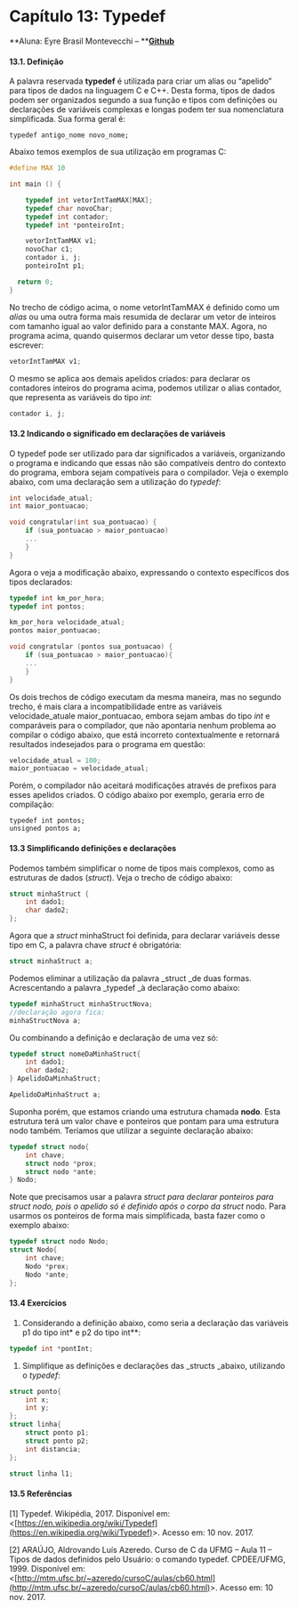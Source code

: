 # **Capítulo 13: Typedef**

**Aluna: Eyre Brasil Montevecchi – **[**Github**](https://github.com/eyrebrasil)

#### **13.1. Definição**

A palavra reservada **typedef** é utilizada para criar um alias ou “apelido” para tipos de dados na linguagem C e C++. Desta forma, tipos de dados podem ser organizados segundo a sua função e tipos com definições ou declarações de variáveis complexas e longas podem ter sua nomenclatura simplificada. Sua forma geral é:

`typedef antigo_nome novo_nome;`

Abaixo temos exemplos de sua utilização em programas C:

```c
#define MAX 10

int main () {

    typedef int vetorIntTamMAX[MAX];
    typedef char novoChar;
    typedef int contador;
    typedef int *ponteiroInt;

    vetorIntTamMAX v1;
    novoChar c1;
    contador i, j;
    ponteiroInt p1;

  return 0;
}
```

No trecho de código acima, o nome vetorIntTamMAX é definido como um _alias_ ou uma outra forma mais resumida de declarar um vetor de inteiros com tamanho igual ao valor definido para a constante MAX. Agora, no programa acima, quando quisermos declarar um vetor desse tipo, basta escrever:

```c
vetorIntTamMAX v1;
```

O mesmo se aplica aos demais apelidos criados: para declarar os contadores inteiros do programa acima, podemos utilizar o alias contador, que representa as variáveis do tipo _int_:

```c
contador i, j;
```

#### **13.2 Indicando o significado em declarações de variáveis**

O typedef pode ser utilizado para dar significados a variáveis, organizando o programa e indicando que essas não são compatíveis dentro do contexto do programa, embora sejam compatíveis para o compilador. Veja o exemplo abaixo, com uma declaração sem a utilização do _typedef_:

```c
int velocidade_atual;
int maior_pontuacao;

void congratular(int sua_pontuacao) {
    if (sua_pontuacao > maior_pontuacao)
    ...
    }
}
```

Agora o veja a modificação abaixo, expressando o contexto específicos dos tipos declarados:

```c
typedef int km_por_hora;
typedef int pontos;

km_por_hora velocidade_atual;  
pontos maior_pontuacao;       

void congratular (pontos sua_pontuacao) {
    if (sua_pontuacao > maior_pontuacao){
    ...
    }
}
```

Os dois trechos de código executam da mesma maneira, mas no segundo trecho, é mais clara a incompatibilidade entre as variáveis velocidade\_atuale maior\_pontuacao, embora sejam ambas do tipo _int_ e comparáveis para o compilador, que não apontaria nenhum problema ao compilar o código abaixo, que está incorreto contextualmente e retornará resultados indesejados para o programa em questão:

```c
velocidade_atual = 100;
maior_pontuacao = velocidade_atual;
```

Porém, o compilador não aceitará modificações através de prefixos para esses apelidos criados. O código abaixo por exemplo, geraria erro de compilação:

```
typedef int pontos;
unsigned pontos a;
```

#### **13.3 Simplificando definições e declarações**

Podemos também simplificar o nome de tipos mais complexos, como as estruturas de dados \(_struct_\). Veja o trecho de código abaixo:

```c
struct minhaStruct {
    int dado1;
    char dado2;
};
```

Agora que a _struct_ minhaStruct foi definida, para declarar variáveis desse tipo em C, a palavra chave _struct_ é obrigatória:

```c
struct minhaStruct a;
```

Podemos eliminar a utilização da palavra _struct _de duas formas. Acrescentando a palavra _typedef _à declaração como abaixo:

```c
typedef minhaStruct minhaStructNova;
//declaração agora fica:
minhaStructNova a;
```

Ou combinando a definição e declaração de uma vez só:

```c
typedef struct nomeDaMinhaStruct{
    int dado1;
    char dado2;
} ApelidoDaMinhaStruct;

ApelidoDaMinhaStruct a;
```

Suponha porém, que estamos criando uma estrutura chamada **nodo**. Esta estrutura terá um valor chave e ponteiros que pontam para uma estrutura nodo também. Teríamos que utilizar a seguinte declaração abaixo:

```c
typedef struct nodo{
    int chave;
    struct nodo *prox;
    struct nodo *ante;
} Nodo;
```

Note que precisamos usar a palavra _struct para declarar ponteiros para struct nodo, pois o apelido só é definido após o corpo da struct_ nodo. Para usarmos os ponteiros de forma mais simplificada, basta fazer como o exemplo abaixo:

```c
typedef struct nodo Nodo;
struct Nodo{
    int chave;
    Nodo *prox;
    Nodo *ante;
};
```

#### 1**3.4 Exercícios**

1. Considerando a definição abaixo, como seria a declaração das variáveis p1 do tipo int\* e p2 do tipo int\*\*:

```c
typedef int *pontInt;
```

1. Simplifique as definições e declarações das _structs _abaixo, utilizando o _typedef_:

```c
struct ponto{
    int x;
    int y;
};
struct linha{
    struct ponto p1;
    struct ponto p2;
    int distancia;
};

struct linha l1;
```

#### 1**3.5 Referências**

\[1\] Typedef. Wikipédia, 2017. Disponível em: &lt;[https://en.wikipedia.org/wiki/Typedef](https://en.wikipedia.org/wiki/Typedef)&gt;. Acesso em: 10 nov. 2017.

\[2\] ARAÚJO, Aldrovando Luís Azeredo. Curso de C da UFMG – Aula 11 – Tipos de dados definidos pelo Usuário: o comando typedef. CPDEE/UFMG, 1999. Disponível em: &lt;[http://mtm.ufsc.br/~azeredo/cursoC/aulas/cb60.html](http://mtm.ufsc.br/~azeredo/cursoC/aulas/cb60.html)&gt;. Acesso em: 10 nov. 2017.

